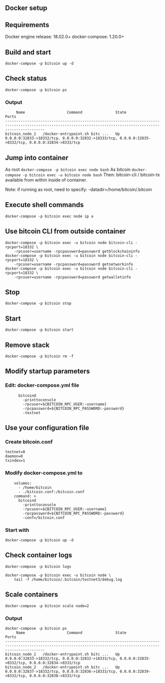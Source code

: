 Docker setup
-------------------

## Requirements

Docker engine release: 18.02.0+
docker-compose: 1.20.0+

## Build and start

`docker-compose -p bitcoin up -d`

## Check status

`docker-compose -p bitcoin ps`

### Output
```
     Name                   Command               State                                                  Ports                                                
--------------------------------------------------------------------------------------------------------------------------------------------------------------
bitcoin_node_1   /docker-entrypoint.sh bitc ...   Up      0.0.0.0:32833->18332/tcp, 0.0.0.0:32832->18333/tcp, 0.0.0.0:32835->8332/tcp, 0.0.0.0:32834->8333/tcp
```

## Jump into container

As root
`docker-compose -p bitcoin exec node bash`
As bitcoin
`docker-compose -p bitcoin exec -u bitcoin node bash`
Then: bitcoin-cli / bitcoin-tx available from within inside of container.

Note: if running as root, need to specify: -datadir=/home/bitcoin/.bitcoin

## Execute shell commands

`docker-compose -p bitcoin exec node ip a`

## Use bitcoin CLI from outside container

```
docker-compose -p bitcoin exec -u bitcoin node bitcoin-cli -rpcport=18332 \
    -rpcuser=username -rpcpassword=password getblockchaininfo
docker-compose -p bitcoin exec -u bitcoin node bitcoin-cli -rpcport=18332 \
    -rpcuser=username -rpcpassword=password getnetworkinfo
docker-compose -p bitcoin exec -u bitcoin node bitcoin-cli -rpcport=18332 \
    -rpcuser=username -rpcpassword=password getwalletinfo
```

## Stop

`docker-compose -p bitcoin stop`

## Start

`docker-compose -p bitcoin start`

## Remove stack

`docker-compose -p bitcoin rm -f`

## Modify startup parameters

### Edit: docker-compose.yml file

```
      bitcoind
        -printtoconsole
        -rpcuser=${BITCOIN_RPC_USER:-username}
        -rpcpassword=${BITCOIN_RPC_PASSWORD:-password}
        -testnet
```

## Use your configuration file

### Create bitcoin.conf
```
testnet=0
daemon=0
txindex=1
```

### Modify docker-compose.yml to
```
    volumes:
      - /home/bitcoin
      - ./bitcoin.conf:/bitcoin.conf
    command: >
      bitcoind
        -printtoconsole
        -rpcuser=${BITCOIN_RPC_USER:-username}
        -rpcpassword=${BITCOIN_RPC_PASSWORD:-password}
        -conf=/bitcoin.conf
```

### Start with

`docker-compose -p bitcoin up -d`

## Check container logs

```
docker-compose -p bitcoin logs

docker-compose -p bitcoin exec -u bitcoin node \
    tail -f /home/bitcoin/.bitcoin/testnet3/debug.log
```

## Scale containers

`docker-compose -p bitcoin scale node=2`

### Output
```
docker-compose -p bitcoin ps
     Name                   Command               State                                                  Ports                                                
--------------------------------------------------------------------------------------------------------------------------------------------------------------
bitcoin_node_1   /docker-entrypoint.sh bitc ...   Up      0.0.0.0:32833->18332/tcp, 0.0.0.0:32832->18333/tcp, 0.0.0.0:32835->8332/tcp, 0.0.0.0:32834->8333/tcp
bitcoin_node_2   /docker-entrypoint.sh bitc ...   Up      0.0.0.0:32837->18332/tcp, 0.0.0.0:32836->18333/tcp, 0.0.0.0:32839->8332/tcp, 0.0.0.0:32838->8333/tcp
```

